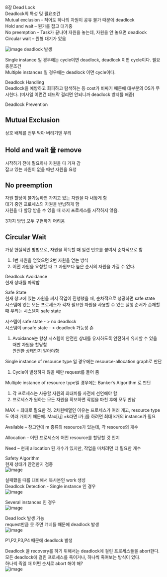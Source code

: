 8장 Dead Lock <br/>
Deadlock의 특성 및 필요조건<br/>
Mutual exclusion  - 적어도 하나의 자원이 공유 불가 때문에 deadlock<br/>
Hold and wait – 뭔가를 잡고 대기중 <br/>
No preemption – Task가 끝나야 자원을 놓는데, 자원을 안 놓으면 deadlock<br/>
Circular wait – 원형 대기가 있음<br/>

![image](https://github.com/purekm/Today-I-Learned/assets/90774046/0ef22853-3b60-44cb-82d0-46adf274dfcf)
deadlock 발생 <br/>

Single instance 일 경우에는 cycle이면 deadlock, deadlock 이면 cycle이다. 필요충분조건 <br/>
Multiple instances 일 경우에는 deadlock 이면 cycle이다. <br/>

Deadlock Handling<br/>
Deadlock을 예방하고 회피하고 탐색하는 등 cost가 비싸기 때문에 대부분의 OS가 무시한다. (미사일 이런건 데드락 걸리면 안되니까 deadlock 방지를 해줌)<br/>

Deadlock Prevention<br/>

Mutual Exclusion<br/>
-
상호 배제를 전부 막아 버리기엔 무리<br/>

Hold and wait 을 remove<br/>
-
시작하기 전에 필요하나 자원을 다 가져 감<br/>
잡고 있는 자원이 없을 때만 자원을 요청<br/>

No preemption<br/>
-
자원 할당이 불가능하면 가지고 있는 자원을 다 내놓게 함<br/>
대기 중인 프로세스의 자원을 반납하게 함<br/>
자원을 다 할당 받을 수 있을 때 까지 프로세스를 시작하지 않음.<br/>

3가지 방법 모두 구현하기 어려움<br/>

Circular Wait<br/>
-
가장 현실적인 방법으로, 자원을 획득할 때 일련 번호를 붙여서 순차적으로 함<br/>
1. 1번 자원을 얻었으면 2번 자원을 얻는 방식<br/>
2. 어떤 자원을 요청할 때 그 자원보다 높은 순서의 자원을 가질 수 없다.<br/>

Deadlock Avoidance<br/>
현재 상태를 파악함<br/>

Safe State<br/>
현재 창고에 있는 자원을 써서 작업이 진행했을 때, 순차적으로 성공하면 safe state<br/>
시스템에 있는 모든 프로세스가 각자 필요한 자원을 사용할 수 있는 실행 순서가 존재할 때 우리는 시스템이 safe state<br/>

시스템이 safe state - > no deadlock<br/>
시스템이 unsafe state - > deadlock 가능성 존<br/>
1. Avoidance는 항상 시스템이 안전한 상태를 유지하도록 안전하게 유지할 수 있을 때만 자원을 할당함<br/>
안전한 상태인지 알아야함<br/>

Single instance of resource type 일 경우에는 resource-allocation graph로 판단<br/>
1. Cycle이 발생하지 않을 때만 request를 들어 줌<br/>

Multiple instance of resource type일 경우에는 Banker’s Algorithm 로 판단<br/>
1. 각 프로세스는 사용할 자원의 최대치를 사전에 선언해야 함<br/>
2. 프로세스가 원하는 모든 자원을 확보하면 작업을 마친 후에 모두 반납<br/>

MAX = 최대로 필요한 것. 2차원배열인 이유는 프로세스가 여러 개고, resource type도 여러 개이기 때문에. Max[i,j] =k라면 i가 j를 하려면 최대 k개의 instance가 필요<br/>

Available – 창고안에 m 종류의 resource가 있는데, 각 resource의 개수<br/>

Allocation – 어떤 프로세스에 어떤 resource를 할당할 것 인지<br/>

Need – 현재 allocation 된 개수가 있지만, 작업을 마치려면 더 필요한 개수 <br/>

Safety Algorithm<br/>
현재 상태가 안전한지 검증<br/>
![image](https://github.com/purekm/Today-I-Learned/assets/90774046/3d9050f7-5499-481e-9011-a7a5b22df485)

실패했을 때를 대비해서 복사본인 work 생성<br/>
Deadlock Detection - Single instance 인 경우<br/>
![image](https://github.com/purekm/Today-I-Learned/assets/90774046/6d48079b-1a76-462c-ae72-01b77aebf181)


Several instances 인 경우<br/>
![image](https://github.com/purekm/Today-I-Learned/assets/90774046/2055d2dd-3bec-4faf-88ad-7b2b1918388f)

Dead lock 발생 가능 <br/>
request만큼 못 주면 걔네들 때문에 deadlock 발생<br/>
![image](https://github.com/purekm/Today-I-Learned/assets/90774046/642c2189-d678-4947-8869-79140a44a9c0)

P1,P2,P3,P4 때문에 deadlock 발생<br/>

Deadlock 을 recovery를 하기 위해서는 deadlock에 걸린 프로세스들을 abort한다.<br/>
모든 deadlock에 걸린 프로세스를 죽이거나, 하나씩 죽여보는 방식이 있다.<br/>
하나씩 죽일 때 어떤 순서로 abort 해야 해?<br/>
 ![image](https://github.com/purekm/Today-I-Learned/assets/90774046/75f098a1-297d-4b13-9140-a6e8617c0c57)

